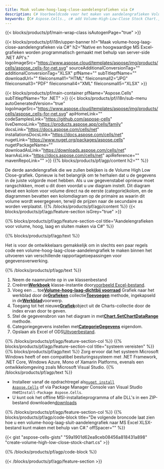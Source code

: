 ```yaml
---
title: Maak volume-hoog-laag-close-aandelengrafieken via C#
description: C# Voorbeeldcode voor het maken van aandelengrafieken Volume-Hoog-Laag-Sluiten in Excel met behulp van de bibliotheek .NET. Gebruik deze code voor het maken van een volume-hoog-laag-sluiten-aandelengrafiek in MS Excel binnen VB.NET, Asp.NET of een op .NET gebaseerde toepassing.
keywords: [C# Aspose.Cells., c# add Volume-High-Low-Close Stock Chart., c# insert Volume-High-Low-Close Stock Chart., c# create Volume-High-Low-Close Stock Chart]
---
```

{{< blocks/products/pf/main-wrap-class isAutogenPage="true" >}}

{{< blocks/products/pf/i18n/upper-banner h1="Maak volume-hoog-laag-close-aandelengrafieken via C#" h2="Native en hoogwaardige MS Excel-grafieken worden programmatisch gemaakt met behulp van server-side .NET API\'s." logoImageSrc="https://www.aspose.cloud/templates/aspose/img/products/cells/aspose_cells-for-net.svg" sourceAdditionalConversionTag="" additionalConversionTag="XLSX" pfName="" subTitlepfName="" downloadUrl="" fileiconsmall1="HTML" fileiconsmall2="JPG" fileiconsmall3="PDF" fileiconsmall4="XML" fileiconsmall5="XLSX" >}}

{{< blocks/products/pf/main-container pfName="Aspose.Cells" subTitlepfName="for .NET" >}}
{{< blocks/products/pf/i18n/sub-menu autoGeneratedVersion="true" logoImageSrc="https://www.aspose.cloud/templates/aspose/img/products/cells/aspose_cells-for-net.svg" apiHomeLink="" codeSamplesLink="https://github.com/aspose-cells" liveDemosLink="https://products.aspose.app/cells/family" docsLink="https://docs.aspose.com/cells/net" installationsDocsLink="https://docs.aspose.com/cells/net" nugetLink="https://www.nuget.org/packages/aspose.cells" nugetPackageName="" downloadAsLink="https://downloads.aspose.com/cells/net" learnAsLink="https://docs.aspose.com/cells/net" apiReference="" mavenRepoLink="" >}}
{{% blocks/products/pf/agp/content h2="" %}}

De derde aandelengrafiek die we zullen bekijken is de Volume High Low Close-grafiek. Opnieuw is het belangrijk om te herhalen dat u de gegevens in de juiste volgorde moet hebben. Als u uw gegevenstabel opnieuw moet rangschikken, moet u dit doen voordat u uw diagram instelt. Dit diagram bevat een kolom voor volume direct na de eerste (categorie)kolom, en de diagrammen bevatten een kolomdiagram op de primaire as waarin dit volume wordt weergegeven, terwijl de prijzen naar de secundaire as worden verplaatst.
{{% /blocks/products/pf/agp/content %}}
{{< blocks/products/pf/agp/feature-section isGrey="true" >}}

{{% blocks/products/pf/agp/feature-section-col title="Aandelengrafieken voor volume, hoog, laag en sluiten maken via C#" %}}

{{% blocks/products/pf/agp/text %}}

Het is voor de ontwikkelaars gemakkelijk om in slechts een paar regels code een volume-hoog-laag-close-aandelengrafiek te maken binnen het uitvoeren van verschillende rapportagetoepassingen voor gegevensverwerking.

{{% /blocks/products/pf/agp/text %}}

1. Neem de naamruimte op in uw klassenbestand
1.  Creëren[**Werkboek**](https://reference.aspose.com/cells/net/aspose.cells/workbook) klasse-instantie door[voorbeeld Excel-bestand](Volume-High-Low-Close.xlsx).
1.  Voeg een ... toe[**Volume-hoog-laag-dichtbij voorraad**](https://reference.aspose.com/cells/net/aspose.cells.charts/charttype) Grafiek naar het werkblad door de[**Grafieken**](https://reference.aspose.com/cells/net/aspose.cells.charts/chartcollection) collectie[**Toevoegen**](https://reference.aspose.com/cells/net/aspose.cells.charts/chartcollection/methods/add) methode, ingekapseld in de[**Werkblad**](https://reference.aspose.com/cells/net/aspose.cells/worksheet)voorwerp.
1.  Toegang tot het nieuwe[**Grafiek**](https://reference.aspose.com/cells/net/aspose.cells.charts/chart)object uit de Charts-collectie door de index ervan door te geven.
1.  Stel de gegevensbron van het diagram in met[**Chart.SetChartDataRange**](https://reference.aspose.com/cells/net/aspose.cells.charts/chart/methods/setchartdatarange) methode.
1.  Categoriegegevens instellen met[**CategorieGegevens**](https://reference.aspose.com/cells/net/aspose.cells.charts/seriescollection/categorydata/) eigendom.
1.  Opslaan als Excel of ODS[Uitvoerbestand](out.xlsx).

{{% /blocks/products/pf/agp/feature-section-col %}}
{{% blocks/products/pf/agp/feature-section-col title="systeem vereisten" %}}
{{% blocks/products/pf/agp/text %}}
Zorg ervoor dat het systeem Microsoft Windows heeft of een compatibel besturingssysteem met .NET Framework, .NET Core, Windows Azure, Mono of Xamarin Platforms, evenals een ontwikkelomgeving zoals Microsoft Visual Studio.
{{% /blocks/products/pf/agp/text %}}
-  Installeer vanaf de opdrachtregel als<code><a href="https://downloads.aspose.com/cells/net">nuget install Aspose.Cells</a></code> of via Package Manager Console van Visual Studio met<code>Install-Package Aspose.Cells</code>.
-  U kunt ook het offline MSI-installatieprogramma of alle DLL's in een ZIP-bestand downloaden<a href="https://downloads.aspose.com/cells/net">downloads</a>

{{% /blocks/products/pf/agp/feature-section-col %}}
{{% blocks/products/pf/agp/code-block title="De volgende broncode laat zien hoe u een volume-hoog-laag-sluit-aandelengrafiek naar MS Excel XLSX-bestand kunt maken met behulp van C#." offSpacer="" %}}

{{< gist "aspose-cells-gists" "59a1901d62ea9ceb08456a818431a898" "create-volume-high-low-close-stock-chart.cs" >}}

{{% /blocks/products/pf/agp/code-block %}}

{{< /blocks/products/pf/agp/feature-section >}}

<!-- aboutfile Starts -->
